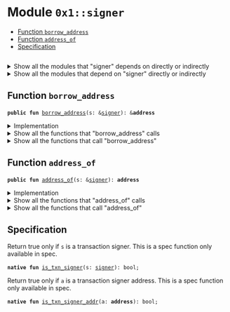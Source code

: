
<a name="0x1_signer"></a>

# Module `0x1::signer`



-  [Function `borrow_address`](#0x1_signer_borrow_address)
-  [Function `address_of`](#0x1_signer_address_of)
-  [Specification](#@Specification_0)


<pre><code></code></pre>



<details>
<summary>Show all the modules that "signer" depends on directly or indirectly</summary>


![](img/signer_forward_dep.svg)


</details>

<details>
<summary>Show all the modules that depend on "signer" directly or indirectly</summary>


![](img/signer_backward_dep.svg)


</details>

<a name="0x1_signer_borrow_address"></a>

## Function `borrow_address`



<pre><code><b>public</b> <b>fun</b> <a href="signer.md#0x1_signer_borrow_address">borrow_address</a>(s: &<a href="signer.md#0x1_signer">signer</a>): &<b>address</b>
</code></pre>



<details>
<summary>Implementation</summary>


<pre><code><b>native</b> <b>public</b> <b>fun</b> <a href="signer.md#0x1_signer_borrow_address">borrow_address</a>(s: &<a href="signer.md#0x1_signer">signer</a>): &<b>address</b>;
</code></pre>



</details>

<details>
<summary>Show all the functions that "borrow_address" calls</summary>


![](img/signer_borrow_address_forward_call_graph.svg)


</details>

<details>
<summary>Show all the functions that call "borrow_address"</summary>


![](img/signer_borrow_address_backward_call_graph.svg)


</details>

<a name="0x1_signer_address_of"></a>

## Function `address_of`



<pre><code><b>public</b> <b>fun</b> <a href="signer.md#0x1_signer_address_of">address_of</a>(s: &<a href="signer.md#0x1_signer">signer</a>): <b>address</b>
</code></pre>



<details>
<summary>Implementation</summary>


<pre><code><b>public</b> <b>fun</b> <a href="signer.md#0x1_signer_address_of">address_of</a>(s: &<a href="signer.md#0x1_signer">signer</a>): <b>address</b> {
    *<a href="signer.md#0x1_signer_borrow_address">borrow_address</a>(s)
}
</code></pre>



</details>

<details>
<summary>Show all the functions that "address_of" calls</summary>


![](img/signer_address_of_forward_call_graph.svg)


</details>

<details>
<summary>Show all the functions that call "address_of"</summary>


![](img/signer_address_of_backward_call_graph.svg)


</details>

<a name="@Specification_0"></a>

## Specification

Return true only if <code>s</code> is a transaction signer. This is a spec function only available in spec.


<a name="0x1_signer_is_txn_signer"></a>


<pre><code><b>native</b> <b>fun</b> <a href="signer.md#0x1_signer_is_txn_signer">is_txn_signer</a>(s: <a href="signer.md#0x1_signer">signer</a>): bool;
</code></pre>


Return true only if <code>a</code> is a transaction signer address. This is a spec function only available in spec.


<a name="0x1_signer_is_txn_signer_addr"></a>


<pre><code><b>native</b> <b>fun</b> <a href="signer.md#0x1_signer_is_txn_signer_addr">is_txn_signer_addr</a>(a: <b>address</b>): bool;
</code></pre>


[move-book]: https://move-language.github.io/move/introduction.html
